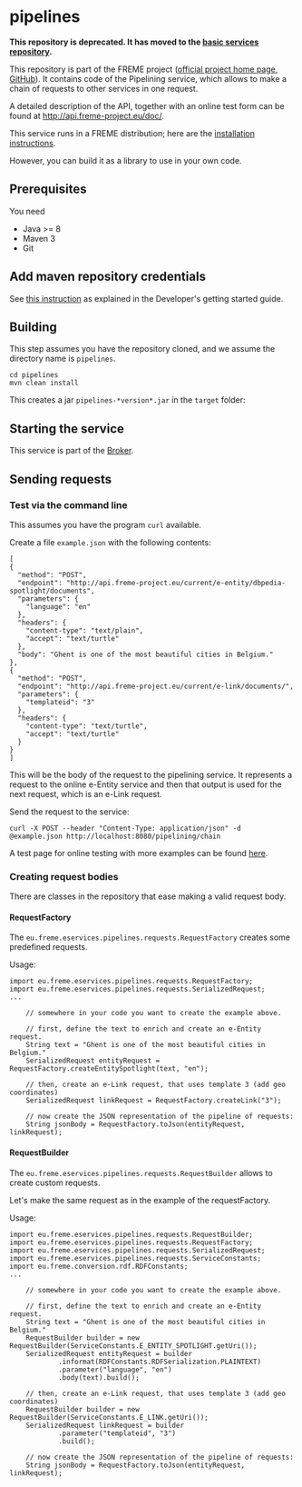 # pipelines

**This repository is deprecated. It has moved to the [basic services repository](https://github.com/freme-project/basic-services/tree/master/controllers/pipelines).**

This repository is part of the FREME project ([official project home page](http://www.freme-project.eu/), [GitHub](https://github.com/freme-project)).
It contains code of the Pipelining service, which allows to make a chain of requests to other services in one request.

A detailed description of the API, together with an online test form can be found at <http://api.freme-project.eu/doc/>.

This service runs in a FREME distribution; here are the [installation instructions](https://github.com/freme-project/technical-discussion/wiki/Developers-getting-started-guide).

However, you can build it as a library to use in your own code.

## Prerequisites
You need

* Java >= 8
* Maven 3
* Git

## Add maven repository credentials
See [this instruction](https://github.com/freme-project/technical-discussion/wiki/Developers-getting-started-guide#add-maven-repository-credentials)
as explained in the Developer's getting started guide.

## Building
This step assumes you have the repository cloned, and we assume the directory name is `pipelines`.

	cd pipelines
	mvn clean install

This creates a jar `pipelines-*version*.jar` in the `target` folder:

## Starting the service

This service is part of the [Broker](https://github.com/freme-project/technical-discussion/wiki/Developers-getting-started-guide).

## Sending requests

### Test via the command line
This assumes you have the program `curl` available.

Create a file `example.json` with the following contents:

```
[
{
  "method": "POST",
  "endpoint": "http://api.freme-project.eu/current/e-entity/dbpedia-spotlight/documents",
  "parameters": {
    "language": "en"
  },
  "headers": {
    "content-type": "text/plain",
    "accept": "text/turtle"
  },
  "body": "Ghent is one of the most beautiful cities in Belgium."
},
{
  "method": "POST",
  "endpoint": "http://api.freme-project.eu/current/e-link/documents/",
  "parameters": {
    "templateid": "3"
  },
  "headers": {
    "content-type": "text/turtle",
    "accept": "text/turtle"
  }
}
]
```

This will be the body of the request to the pipelining service. It represents a
request to the online e-Entity service and then that output is used for the next
request, which is an e-Link request.

Send the request to the service:

	curl -X POST --header "Content-Type: application/json" -d @example.json http://localhost:8080/pipelining/chain

A test page for online testing with more examples can be found [here](http://api.freme-project.eu/doc/current/pipelining/post_pipelining_chain).

### Creating request bodies

There are classes in the repository that ease making a valid request body.

#### RequestFactory

The `eu.freme.eservices.pipelines.requests.RequestFactory` creates some predefined requests.

Usage:

	import eu.freme.eservices.pipelines.requests.RequestFactory;
	import eu.freme.eservices.pipelines.requests.SerializedRequest;
	...
	
		// somewhere in your code you want to create the example above.
		
		// first, define the text to enrich and create an e-Entity request.
		String text = "Ghent is one of the most beautiful cities in Belgium."
		SerializedRequest entityRequest = RequestFactory.createEntitySpotlight(text, "en");
		
		// then, create an e-Link request, that uses template 3 (add geo coordinates)
		SerializedRequest linkRequest = RequestFactory.createLink("3");
		
		// now create the JSON representation of the pipeline of requests:
		String jsonBody = RequestFactory.toJson(entityRequest, linkRequest);

#### RequestBuilder

The `eu.freme.eservices.pipelines.requests.RequestBuilder` allows to create custom requests.

Let's make the same request as in the example of the requestFactory.

Usage:

	import eu.freme.eservices.pipelines.requests.RequestBuilder;
	import eu.freme.eservices.pipelines.requests.RequestFactory;
	import eu.freme.eservices.pipelines.requests.SerializedRequest;
	import eu.freme.eservices.pipelines.requests.ServiceConstants;
	import eu.freme.conversion.rdf.RDFConstants;
	...
	
		// somewhere in your code you want to create the example above.
		
		// first, define the text to enrich and create an e-Entity request.
		String text = "Ghent is one of the most beautiful cities in Belgium."
		RequestBuilder builder = new RequestBuilder(ServiceConstants.E_ENTITY_SPOTLIGHT.getUri());
		SerializedRequest entityRequest = builder
				.informat(RDFConstants.RDFSerialization.PLAINTEXT)
				.parameter("language", "en")
				.body(text).build();
		
		// then, create an e-Link request, that uses template 3 (add geo coordinates)
		RequestBuilder builder = new RequestBuilder(ServiceConstants.E_LINK.getUri());
		SerializedRequest linkRequest = builder
				.parameter("templateid", "3")
				.build();
		
		// now create the JSON representation of the pipeline of requests:
		String jsonBody = RequestFactory.toJson(entityRequest, linkRequest);
